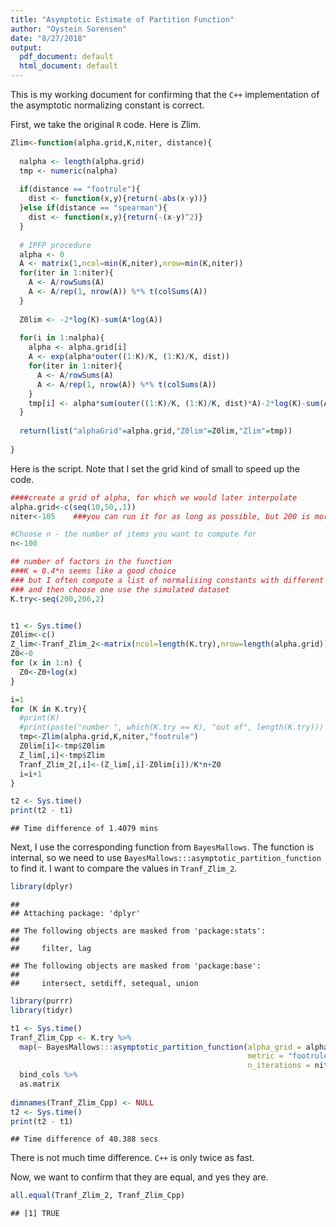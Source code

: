 ```yaml
---
title: "Asymptotic Estimate of Partition Function"
author: "Oystein Sorensen"
date: "8/27/2018"
output:
  pdf_document: default
  html_document: default
---
```




This is my working document for confirming that the `C++` implementation of the asymptotic normalizing constant is correct.

First, we take the original `R` code. Here is Zlim.


```r
Zlim<-function(alpha.grid,K,niter, distance){
  
  nalpha <- length(alpha.grid)
  tmp <- numeric(nalpha)
  
  if(distance == "footrule"){
    dist <- function(x,y){return(-abs(x-y))}
  }else if(distance == "spearman"){
    dist <- function(x,y){return(-(x-y)^2)}
  }
  
  # IPFP procedure
  alpha <- 0
  A <- matrix(1,ncol=min(K,niter),nrow=min(K,niter))
  for(iter in 1:niter){
    A <- A/rowSums(A)
    A <- A/rep(1, nrow(A)) %*% t(colSums(A))
  }
  
  Z0lim <- -2*log(K)-sum(A*log(A))
  
  for(i in 1:nalpha){
    alpha <- alpha.grid[i]
    A <- exp(alpha*outer((1:K)/K, (1:K)/K, dist))
    for(iter in 1:niter){
      A <- A/rowSums(A)
      A <- A/rep(1, nrow(A)) %*% t(colSums(A))
    }
    tmp[i] <- alpha*sum(outer((1:K)/K, (1:K)/K, dist)*A)-2*log(K)-sum(A*log(A))
  }
  
  return(list("alphaGrid"=alpha.grid,"Z0lim"=Z0lim,"Zlim"=tmp))
  
}
```


Here is the script. Note that I set the grid kind of small to speed up the code.


```r
####create a grid of alpha, for which we would later interpolate
alpha.grid<-c(seq(10,50,.1)) 
niter<-105    ###you can run it for as long as possible, but 200 is more than enough

#Choose n - the number of items you want to compute for
n<-100

## number of factors in the function
###K = 0.4*n seems like a good choice
### but I often compute a list of normalising constants with different Ks
### and then choose one use the simulated dataset
K.try<-seq(200,206,2)


t1 <- Sys.time()
Z0lim<-c()
Z_lim<-Tranf_Zlim_2<-matrix(ncol=length(K.try),nrow=length(alpha.grid))
Z0<-0
for (x in 1:n) {
  Z0<-Z0+log(x)
}

i=1
for (K in K.try){
  #print(K)
  #print(paste("number ", which(K.try == K), "out of", length(K.try)))
  tmp<-Zlim(alpha.grid,K,niter,"footrule")
  Z0lim[i]<-tmp$Z0lim
  Z_lim[,i]<-tmp$Zlim
  Tranf_Zlim_2[,i]<-(Z_lim[,i]-Z0lim[i])/K*n+Z0
  i=i+1
}

t2 <- Sys.time()
print(t2 - t1)
```

```
## Time difference of 1.4079 mins
```



Next, I use the corresponding function from `BayesMallows`. The function is internal, so we need to use `BayesMallows:::asymptotic_partition_function` to find it. I want to compare the values in `Tranf_Zlim_2`.


```r
library(dplyr)
```

```
## 
## Attaching package: 'dplyr'
```

```
## The following objects are masked from 'package:stats':
## 
##     filter, lag
```

```
## The following objects are masked from 'package:base':
## 
##     intersect, setdiff, setequal, union
```

```r
library(purrr)
library(tidyr)

t1 <- Sys.time()
Tranf_Zlim_Cpp <- K.try %>% 
  map(~ BayesMallows:::asymptotic_partition_function(alpha_grid = alpha.grid,
                                                     metric = "footrule", K = .x,
                                                     n_iterations = niter, n_items = n)) %>% 
  bind_cols %>% 
  as.matrix
  
dimnames(Tranf_Zlim_Cpp) <- NULL  
t2 <- Sys.time()
print(t2 - t1)
```

```
## Time difference of 40.388 secs
```

There is not much time difference. `C++` is only twice as fast.

Now, we want to confirm that they are equal, and yes they are.


```r
all.equal(Tranf_Zlim_2, Tranf_Zlim_Cpp)
```

```
## [1] TRUE
```

